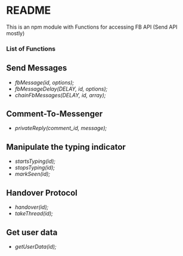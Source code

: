 # README #

This is an npm module with Functions for accessing FB API (Send API mostly)

### List of Functions ###

## Send Messages ##
* *fbMessage(id, options);*
* *fbMessageDelay(DELAY, id, options);*
* *chainFbMessages(DELAY, id, array);*

## Comment-To-Messenger ##
* *privateReply(comment_id, message);*

## Manipulate the typing indicator ##
* *startsTyping(id);*
* *stopsTyping(id);*
* *markSeen(id);*

## Handover Protocol ##
* *handover(id);*
* *takeThread(id);*

## Get user data ##
* *getUserData(id);*